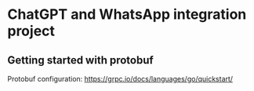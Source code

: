 # ChatGPT and WhatsApp integration project

## Getting started with protobuf

Protobuf configuration: https://grpc.io/docs/languages/go/quickstart/
